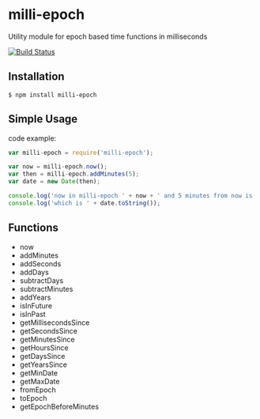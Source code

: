 milli-epoch
==============

Utility module for epoch based time functions in milliseconds

[![Build Status](https://secure.travis-ci.org/ghafran/milli-epoch.png)](http://travis-ci.org/ghafran/milli-epoch)

## Installation

    $ npm install milli-epoch

## Simple Usage

code example:

```js
var milli-epoch = require('milli-epoch');

var now = milli-epoch.now();
var then = milli-epoch.addMinutes(5);
var date = new Date(then);

console.log('now in milli-epoch ' + now + ' and 5 minutes from now is ' + then);
console.log('which is ' + date.toString());
```

## Functions

  * now
  * addMinutes
  * addSeconds
  * addDays
  * subtractDays
  * subtractMinutes
  * addYears
  * isInFuture
  * isInPast
  * getMillisecondsSince
  * getSecondsSince
  * getMinutesSince
  * getHoursSince
  * getDaysSince
  * getYearsSince
  * getMinDate
  * getMaxDate
  * fromEpoch
  * toEpoch
  * getEpochBeforeMinutes
